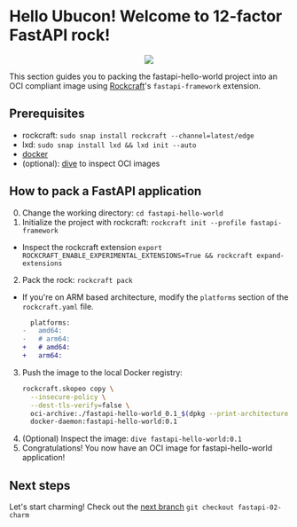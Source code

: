 # Hello Ubucon! Welcome to 12-factor FastAPI rock!

<p align="center">
    <img src="https://encrypted-tbn0.gstatic.com/images?q=tbn:ANd9GcQt_7ioYr9T6uh35rT46Z_cyNVtMM_SgbHppA&s">
</p>

This section guides you to packing the fastapi-hello-world project into an OCI compliant image
using [Rockcraft](https://github.com/canonical/rockcraft)'s `fastapi-framework` extension.

## Prerequisites

- rockcraft: `sudo snap install rockcraft --channel=latest/edge`
- lxd: `sudo snap install lxd && lxd init --auto`
- [docker](https://docs.docker.com/engine/install/)
- (optional): [dive](https://github.com/wagoodman/dive) to inspect OCI images

## How to pack a FastAPI application

0. Change the working directory: `cd fastapi-hello-world`
1. Initialize the project with rockcraft: `rockcraft init --profile fastapi-framework`
  - Inspect the rockcraft extension `export ROCKCRAFT_ENABLE_EXPERIMENTAL_EXTENSIONS=True && rockcraft expand-extensions`
2. Pack the rock: `rockcraft pack`
  - If you're on ARM based architecture, modify the `platforms` section of the `rockcraft.yaml` file.
    ```diff
      platforms:
    -   amd64:
    -   # arm64:
    +   # amd64:
    +   arm64:
    ```
3. Push the image to the local Docker registry:
    ```bash
    rockcraft.skopeo copy \
      --insecure-policy \
      --dest-tls-verify=false \
      oci-archive:./fastapi-hello-world_0.1_$(dpkg --print-architecture)$.rock \
      docker-daemon:fastapi-hello-world:0.1
    ```
4. (Optional) Inspect the image: `dive fastapi-hello-world:0.1`
5. Congratulations! You now have an OCI image for fastapi-hello-world application!

## Next steps

Let's start charming! Check out the [next branch](https://github.com/yanksyoon/hello-ubucon/tree/fastapi-02-charm) `git checkout fastapi-02-charm`
